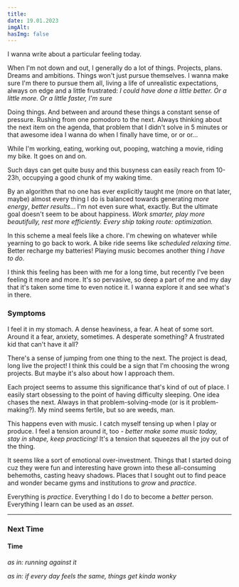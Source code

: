 ```yaml
---
title:
date: 19.01.2023
imgAlt:
hasImg: false
---
```


I wanna write about a particular feeling today.

When I'm not down and out, I generally do a lot of things. Projects, plans. Dreams and ambitions. Things won't just pursue themselves. I wanna make sure I'm there to pursue them all, living a life of unrealistic expectations, always on edge and a little frustrated: _I could have done a little better. Or a little more. Or a little faster, I'm sure_

Doing things. And between and around these things a constant sense of pressure. Rushing from one pomodoro to the next. Always thinking about the next item on the agenda, that problem that I didn't solve in 5 minutes or that awesome idea I wanna do when I finally have time, or or or...

While I'm working, eating, working out, pooping, watching a movie, riding my bike. It goes on and on.

Such days can get quite busy and this busyness can easily reach from 10-23h, occupying a good chunk of my waking time.

By an algorithm that no one has ever explicitly taught me (more on that later, maybe) almost every thing I do is balanced towards generating _more energy_, _better results_... I'm not even sure what, exactly. But the ultimate goal doesn't seem to be about happiness. _Work smarter, play more beautifully, rest more efficiently. Every ship taking route: optimization._

In this scheme a meal feels like a chore. I'm chewing on whatever while yearning to go back to work. A bike ride seems like _scheduled relaxing time_. Better recharge my batteries! Playing music becomes another thing _I have to do_.

I think this feeling has been with me for a long time, but recently I've been feeling it more and more. It's so pervasive, so deep a part of me and my day that it's taken some time to even notice it. I wanna explore it and see what's in there.

### Symptoms

I feel it in my stomach. A dense heaviness, a fear. A heat of some sort.
Around it a fear, anxiety, sometimes. A desperate something? A frustrated kid that can't have it all?

There's a sense of jumping from one thing to the next. The project is dead, long live the project! I think this could be a sign that I'm choosing the wrong projects. But maybe it's also about how I approach them.

Each project seems to assume this significance that's kind of out of place. I easily start obsessing to the point of having difficulty sleeping. One idea chases the next. Always in that problem-solving-mode (or is it problem-making?). My mind seems fertile, but so are weeds, man.

This happens even with music. I catch myself tensing up when I play or produce. I feel a tension around it, too - _better make some music today, stay in shape, keep practicing!_ It's a tension that squeezes all the joy out of the thing.

It seems like a sort of emotional over-investment. Things that I started doing cuz they were fun and interesting have grown into these all-consuming behemoths, casting heavy shadows. Places that I sought out to find peace and wonder became gyms and institutions to _grow_ and _practice_.

Everything is _practice_.
Everything I do I do to become a _better_ person.
Everything I learn can be used as an _asset_.

---

### Next Time

#### Time

_as in: running against it_

_as in: if every day feels the same, things get kinda wonky_
